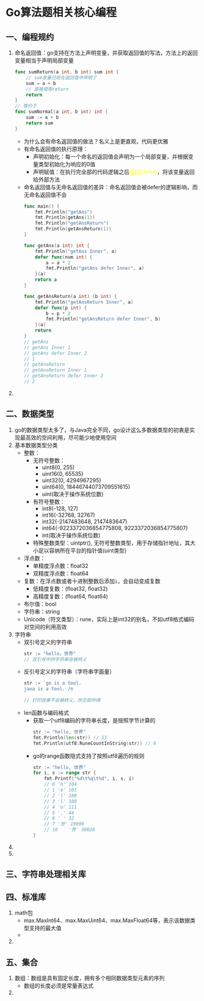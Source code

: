 # Go算法题相关核心编程


## 一、编程规约
1. 命名返回值：go支持在方法上声明变量，并获取返回值的写法，方法上的返回变量相当于声明局部变量
   ```go
   func sumReturn(a int, b int) sum int {
       // sum变量已经在返回值中声明了
       sum = a + b
       // 直接使用return
       return 
   }
   // 等价于
   func sumNormal(a int, b int) int {
       sum := a + b
       return sum
   }
   ```
   - 为什么会有命名返回值的做法？名义上是更直观，代码更优雅
   - 有命名返回值的执行原理：
     - 声明初始化：每一个命名的返回值会声明为一个局部变量，并根据变量类型初始化为响应的0值
     - 声明赋值：在执行完全部的代码逻辑之后<font color='yellow'>(包括defer)</font>，将该变量返回给外部方法
   - 命名返回值与无命名返回值的差异：命名返回值会被defer的逻辑影响，而无命名返回值不会
     ```go
     func main() {
         fmt.Println("getAns")
         fmt.Println(getAns(1))
         fmt.Println("getAnsReturn")
         fmt.Println(getAnsReturn(1))
     }

     func getAns(a int) int {
         fmt.Println("getAns Inner", a)
         defer func(num int) {
             a = a * 2
             fmt.Println("getAns defer Inner", a)
         }(a)
         return a
     }

     func getAnsReturn(a int) (b int) {
         fmt.Println("getAnsReturn Inner", a)
         defer func(p int) {
             b = p * 2
             fmt.Println("getAnsReturn defer Inner", b)
         }(a)
         return
     }
     // getAns
     // getAns Inner 1
     // getAns defer Inner 2
     // 1
     // getAnsReturn
     // getAnsReturn Inner 1
     // getAnsReturn defer Inner 2
     // 2
     ```
2. 



## 二、数据类型
1. go的数据类型太多了，与Java完全不同，go设计这么多数据类型的初衷是实现最高效的空间利用，尽可能少地使用空间
2. 基本数据类型分类
   - 整数：
     - 无符号整数：
       - uint8(0, 255) 
       - uint16(0, 65535) 
       - uint32(0, 4294967295) 
       - uint64(0, 18446744073709551615) 
       - uint(取决于操作系统位数)
     - 有符号整数：
       - int8(-128, 127) 
       - int16(-32768, 32767) 
       - int32(-2147483648, 2147483647) 
       - int64(-9223372036854775808, 9223372036854775807) 
       - int(取决于操作系统位数)
     - 特殊整数类型：uintptr(), 无符号整数类型，用于存储指针地址，其大小足以容纳所在平台的指针值(uint类型)
   - 浮点数：
     - 单精度浮点数：float32
     - 双精度浮点数：float64
   - 复数：在浮点数或者十进制整数后添加`i`，会自动变成复数
     - 低精度复数：(float32, float32)
     - 高精度复数：(float64, float64)
   - 布尔值：bool
   - 字符串：string
   - Unicode（符文类型）：rune，实际上是int32的别名，不如utf8格式编码对空间的利用高效
3. 字符串
   - 双引号定义的字符串
     ```go
     str := "hello，世界"
     // 双引号中的字符串会被转义
     ```
   - 反引号定义的字符串（字符串字面量）
     ```go
     str := `go is a tool.
     java is a tool. /n
     `
     // 打印效果不会被转义，所见即所得
     ```
   - len函数与编码格式
     - 获取一个utf8编码的字符串长度，是按照字节计算的
       ```go
       str := "hello, 世界"
       fmt.Println(len(str)) // 13
       fmt.Println(utf8.RuneCountInString(str)) // 9
       ```
     - go的range函数隐式支持了按照utf8遍历的规则
       ```go
       str := "hello, 世界"
	   for i, s := range str {
		   fmt.Printf("%d\t%q\t%d", i, s, i)
		   // 0	'h'	104
		   // 1	'e'	101
		   // 2	'l'	108
		   // 3	'l'	108
		   // 4	'o'	111
		   // 5	','	44
		   // 6	' '	32
		   // 7	'世'	19990
		   // 10	'界'	30028
	   }
       ```
4. 
5. 



## 三、字符串处理相关库


## 四、标准库
1. math包
    - max.MaxInt64、max.MaxUint64、max.MaxFloat64等，表示该数据类型支持的最大值
    -
2.


## 五、集合
1. 数组：数组是具有固定长度，拥有多个相同数据类型元素的序列
   - 数组的长度必须是常量表达式
2. 


